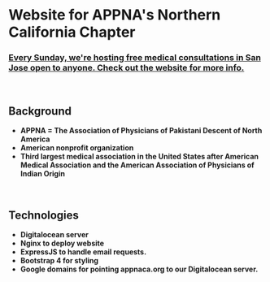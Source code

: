 # Website for <b>APPNA's Northern California Chapter

### <u>Every Sunday, we're hosting free medical consultations in San Jose open to anyone. Check out the website for more info. </u>

<br>

## Background
- APPNA = The Association of Physicians of Pakistani Descent of North America
- American nonprofit organization 
- Third largest medical association in the United States after American Medical Association and the American Association of Physicians of Indian Origin

<br>

## Technologies
- Digitalocean server
- Nginx to deploy website
- ExpressJS to handle email requests.
- Bootstrap 4 for styling
- Google domains for pointing appnaca.org to our Digitalocean server. 


